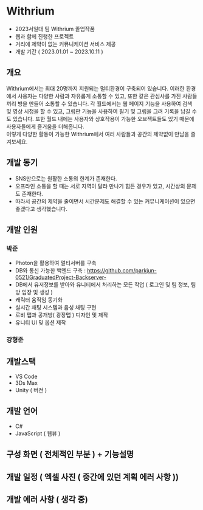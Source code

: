 # Withrium

  - 2023서일대 팀 Withrium 졸업작품
  - 웹과 함께 진행한 프로젝트
  - 거리에 제약이 없는 커뮤니케이션 서비스 제공
  - 개발 기간 ( 2023.01.01 ~ 2023.10.11 )

## 개요 

  Withrium에서는 최대 20명까지 지원되는 멀티환경이 구축되어 있습니다. 이러한 환경에서 사용자는 다양한 사람과 자유롭게 소통할 수 있고, 
  또한 같은 관심사를 가진 사람들끼리 방을 만들어 소통할 수 있습니다. 각 월드에서는 웹 페이지 기능을 사용하여 검색 및 영상 시청을 할 수 있고, 
  그림판 기능을 사용하여 필기 및 그림을 그려 기록을 남길 수도 있습니다. 또한 월드 내에는 사용자와 상호작용이 가능한 오브젝트들도 있기 때문에
  사용자들에게 즐거움을 더해줍니다. </br>
  이렇게 다양한 활동이 가능한 Withrium에서 여러 사람들과 공간의 제약없이 만남을 즐겨보세요. 

## 개발 동기 

  - SNS만으로는 원활한 소통의 한계가 존재한다.
  - 오프라인 소통을 할 때는 서로 지역이 달라 만나기 힘든 경우가 있고, 시간상의 문제도 존재한다.
  - 따라서 공간의 제약을 줄이면서 시간문제도 해결할 수 있는 커뮤니케이션이 있으면 좋겠다고 생각했습니다.

## 개발 인원

  ### 박준 
  - Photon을 활용하여 멀티서버를 구축
  - DB와 통신 가능한 백엔드 구축 : https://github.com/parkjun-0521/GraduatedProject-Backserver-
  - DB에서 유저정보를 받아와 유니티에서 처리하는 모든 작업 ( 로그인 및 팀 정보, 팀 방 입장 및 생성 )
  - 캐릭터 움직임 동기화
  - 실시간 채팅 시스템과 음성 채팅 구현
  - 로비 맵과 공개방( 광장맵 ) 디자인 및 제작
  - 유니티 UI 및 옵션 제작
  
  ### 강형준 

## 개발스택 

  - VS Code 
  - 3Ds Max
  - Unity ( 버전 )

## 개발 언어 

  - C#
  - JavaScript ( 웹뷰 )

## 구성 화면 ( 전체적인 부분 )  + 기능설명 


## 개발 일정 ( 엑셀 사진 ( 중간에 있던 계획 에러 사항 )) 

## 개발 에러 사항 ( 생각 중)
